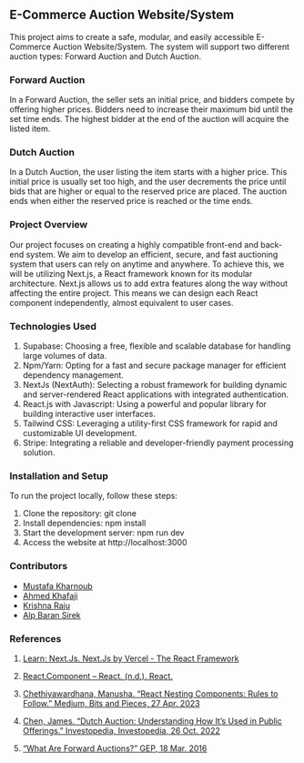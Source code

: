## E-Commerce Auction Website/System 
 
This project aims to create a safe, modular, and easily accessible E-Commerce Auction Website/System. The system will support two different auction types: Forward Auction and Dutch Auction. 
 
### Forward Auction 
In a Forward Auction, the seller sets an initial price, and bidders compete by offering higher prices. Bidders need to increase their maximum bid until the set time ends. The highest bidder at the end of the auction will acquire the listed item. 
 
### Dutch Auction 
In a Dutch Auction, the user listing the item starts with a higher price. This initial price is usually set too high, and the user decrements the price until bids that are higher or equal to the reserved price are placed. The auction ends when either the reserved price is reached or the time ends. 
 
### Project Overview 
Our project focuses on creating a highly compatible front-end and back-end system. We aim to develop an efficient, secure, and fast auctioning system that users can rely on anytime and anywhere. To achieve this, we will be utilizing Next.js, a React framework known for its modular architecture. Next.js allows us to add extra features along the way without affecting the entire project. This means we can design each React component independently, almost equivalent to user cases. 
 
### Technologies Used 
1) Supabase:
    Choosing a free, flexible and scalable database for handling large volumes of data.
2) Npm/Yarn:
    Opting for a fast and secure package manager for efficient dependency management.
3) NextJs (NextAuth):
    Selecting a robust framework for building dynamic and server-rendered React applications with integrated authentication.
4) React.js with Javascript:
    Using a powerful and popular library for building interactive user interfaces.
5) Tailwind CSS:
    Leveraging a utility-first CSS framework for rapid and customizable UI development.
6) Stripe:
    Integrating a reliable and developer-friendly payment processing solution.

 
### Installation and Setup 
To run the project locally, follow these steps: 
 
1. Clone the repository:  git clone   
2. Install dependencies:  npm install  
3. Start the development server:  npm run dev  
4. Access the website at  http://localhost:3000 
 
### Contributors 
- [Mustafa Kharnoub](https://github.com/MustafaAnasKH99) 
- [Ahmed Khafaji](https://github.com/khafaji-ahmed)
- [Krishna Raju](https://github.com/KrishnaR7626)
- [Alp Baran Sirek](https://github.com/hiimangel)
 

### References 
1. [Learn: Next.Js. Next.Js by Vercel - The React Framework](https://nextjs.org/learn-pages-router/foundations/about-nextjs/what-is-nextjs)
 
2. [React.Component – React. (n.d.). React. ](https://legacy.reactjs.org/docs/react-component.html) 
 
3. [Chethiyawardhana, Manusha. “React Nesting Components: Rules to Follow.” Medium, Bits and Pieces, 27 Apr. 2023](https://blog.bitsrc.io/react-nesting-components-rules-to-follow-c0658ee6ef5) 
 
4. [Chen, James. “Dutch Auction: Understanding How It’s Used in Public Offerings.” Investopedia, Investopedia, 26 Oct. 2022](https://www.investopedia.com/terms/d/dutchauction.asp)
 
5. [“What Are Forward Auctions?” GEP, 18 Mar. 2016](https://www.gep.com/knowledge-bank/glossary/what-are-forward-auctions#:~:text=Forward%20auctions%20are%2C%20essentially%2C%20eAuctions,other%20by%20submitting%20higher%20bids)